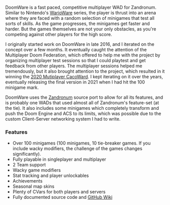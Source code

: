 DoomWare is a fast paced, competitive multiplayer WAD for Zandronum. Similar to Nintendo's [WarioWare](https://www.mariowiki.com/WarioWare_(series)) series, the player is thrust into an arena where they are faced with a random selection of minigames that test all sorts of skills. As the game progresses, the minigames get faster and harder. But the games themselves are not your only obstacles, as you're competing against other players for the high score.

I originally started work on DoomWare in late 2016, and I iterated on the concept over a few months. It eventually caught the attention of the Multiplayer Doom Federation, which offered to help me with the project by organizing multiplayer test sessions so that I could playtest and get feedback from other players. The multiplayer sessions helped me tremendously, but it also brought attention to the project, which resulted in it winning the [ 2020 Mutiplayer CacoWard](https://www.doomworld.com/cacowards/2020/multi/). I kept iterating on it over the years, eventually releasing the final version in 2021 when I had hit the 100 minigame mark.

DoomWare uses the [Zandronum](https://zandronum.com/) source port to allow for all its features, and is probably one WADs that used almost all of Zandronum's feature-set (at the tie). It also includes some minigames which completely transform and push the Doom Engine and ACS to its limits, which was possible due to the custom Client-Server networking system I had to write. 

### Features

* Over 100 minigames (100 minigames, 10 tie-breaker games. If you include wacky modifiers, the challenge of the games changes significantly).
* Fully playable in singleplayer and multiplayer
* 2 Team support
* Wacky game modifiers
* Stat tracking and player unlockables
* Achievements
* Seasonal map skins
* Plenty of CVars for both players and servers
* Fully documented source code and [GitHub Wiki](https://github.com/buu342/ACS-DoomWare/wiki)
